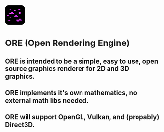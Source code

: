 ![ORE Logo](logo.png)
# ORE (Open Rendering Engine)
## ORE is intended to be a simple, easy to use, open source graphics renderer for 2D and 3D graphics.
## ORE implements it's own mathematics, no external math libs needed.
## ORE will support OpenGL, Vulkan, and (propably) Direct3D.
